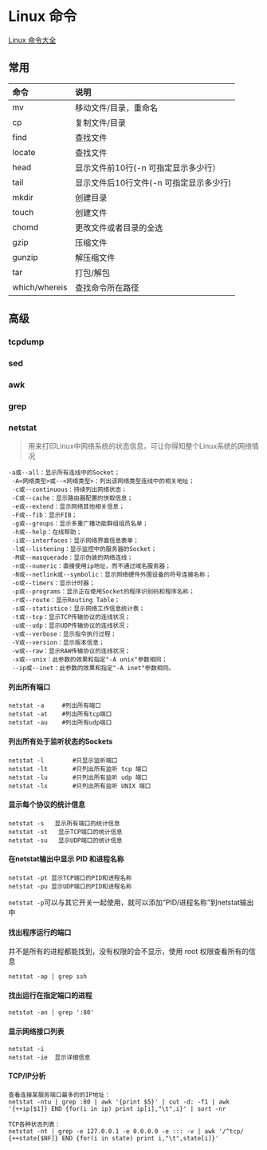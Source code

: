 # Linux 命令
[Linux 命令大全](http://man.linuxde.net/)

## 常用

| 命令 | 说明 |
| :------ | :------ |
| mv | 移动文件/目录，重命名 |
| cp | 复制文件/目录 |
| find | 查找文件 |
| locate | 查找文件 |
| head | 显示文件前10行(-n 可指定显示多少行）|
| tail | 显示文件后10行文件(-n 可指定显示多少行) |
| mkdir | 创建目录 |
| touch | 创建文件 |
| chomd | 更改文件或者目录的全选 |
| gzip | 压缩文件 |
| gunzip | 解压缩文件 |
| tar | 打包/解包 |
| which/whereis | 查找命令所在路径 |

## 高级
### tcpdump
### sed
### awk
### grep
### netstat

> 用来打印Linux中网络系统的状态信息，可让你得知整个Linux系统的网络情况

	-a或--all：显示所有连线中的Socket；
	 -A<网络类型>或--<网络类型>：列出该网络类型连线中的相关地址；
	 -c或--continuous：持续列出网络状态；
	 -C或--cache：显示路由器配置的快取信息；
	 -e或--extend：显示网络其他相关信息；
	 -F或--fib：显示FIB；
	 -g或--groups：显示多重广播功能群组组员名单；
	 -h或--help：在线帮助；
	 -i或--interfaces：显示网络界面信息表单；
	 -l或--listening：显示监控中的服务器的Socket；
	 -M或--masquerade：显示伪装的网络连线；
	 -n或--numeric：直接使用ip地址，而不通过域名服务器；
	 -N或--netlink或--symbolic：显示网络硬件外围设备的符号连接名称；
	 -o或--timers：显示计时器；
	 -p或--programs：显示正在使用Socket的程序识别码和程序名称；
	 -r或--route：显示Routing Table；
	 -s或--statistice：显示网络工作信息统计表；
	 -t或--tcp：显示TCP传输协议的连线状况；
	 -u或--udp：显示UDP传输协议的连线状况；
	 -v或--verbose：显示指令执行过程；
	 -V或--version：显示版本信息；
	 -w或--raw：显示RAW传输协议的连线状况；
	 -x或--unix：此参数的效果和指定"-A unix"参数相同；
	 --ip或--inet：此参数的效果和指定"-A inet"参数相同。
	
#### 列出所有端口

	netstat -a     #列出所有端口
	netstat -at    #列出所有tcp端口
	netstat -au    #列出所有udp端口 
	
#### 列出所有处于监听状态的Sockets

	netstat -l        #只显示监听端口
	netstat -lt       #只列出所有监听 tcp 端口
	netstat -lu       #只列出所有监听 udp 端口
	netstat -lx       #只列出所有监听 UNIX 端口
	
#### 显示每个协议的统计信息

	netstat -s   显示所有端口的统计信息
	netstat -st   显示TCP端口的统计信息
	netstat -su   显示UDP端口的统计信息
	
#### 在netstat输出中显示 PID 和进程名称

	netstat -pt 显示TCP端口的PID和进程名称
	netstat -pu 显示UDP端口的PID和进程名称
	
`netstat -p`可以与其它开关一起使用，就可以添加“PID/进程名称”到netstat输出中

#### 找出程序运行的端口
并不是所有的进程都能找到，没有权限的会不显示，使用 root 权限查看所有的信息

	netstat -ap | grep ssh
	
#### 找出运行在指定端口的进程

	netstat -an | grep ':80'
	
#### 显示网络接口列表

	netstat -i
	netstat -ie  显示详细信息
	
#### TCP/IP分析

	查看连接某服务端口最多的的IP地址：
	netstat -ntu | grep :80 | awk '{print $5}' | cut -d: -f1 | awk '{++ip[$1]} END {for(i in ip) print ip[i],"\t",i}' | sort -nr
	
	TCP各种状态列表：
	netstat -nt | grep -e 127.0.0.1 -e 0.0.0.0 -e ::: -v | awk '/^tcp/ {++state[$NF]} END {for(i in state) print i,"\t",state[i]}'

	 